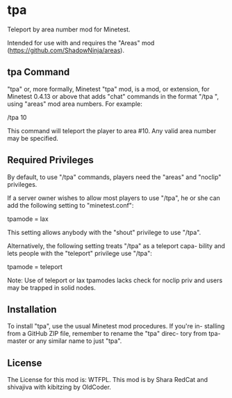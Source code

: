 tpa 
===

Teleport by area number mod for Minetest.

Intended for use with and requires the "Areas" mod (https://github.com/ShadowNinja/areas).


tpa Command
-----------

"tpa" or,  more formally, Minetest "tpa" mod, is a mod,  or extension,
for Minetest 0.4.13 or above that adds "chat" commands in the format "/tpa <area number>", using "areas" mod area numbers. For example:

/tpa 10

This command will teleport the player to area #10. Any valid area number may be specified.

Required Privileges
-------------------

By default, to use "/tpa" commands, players need the "areas" and
"noclip" privileges.

If a server owner wishes to allow most players to use "/tpa", he or she
can add the following setting to "minetest.conf":

tpamode = lax

This setting allows anybody with the "shout" privilege to use "/tpa".

Alternatively, the following setting treats "/tpa" as a teleport capa-
bility and lets people with the "teleport" privilege use "/tpa":

tpamode = teleport

Note: Use of teleport or lax tpamodes lacks check for noclip priv and users may be trapped in solid nodes.

Installation
------------

To install "tpa", use the usual Minetest mod procedures. If you're in-
stalling  from a GitHub ZIP file, remember to rename the "tpa" direc-
tory from tpa-master or any similar name to just "tpa".

License
-------

The License for this mod is: WTFPL. This mod is by Shara RedCat and
shivajiva with kibitzing by OldCoder.
